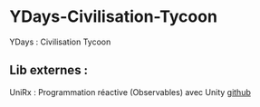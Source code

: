 # YDays-Civilisation-Tycoon
YDays : Civilisation Tycoon

## Lib externes :
UniRx : Programmation réactive (Observables) avec Unity [github](https://github.com/neuecc/UniRx)
